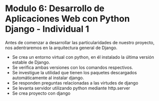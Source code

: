 # Modulo 6: Desarrollo de Aplicaciones Web con Python Django - Individual 1

Antes de comenzar a desarrollar las particularidades de nuestro proyecto, nos adentraremos en la arquitectura general de Django.
- Se crea un entorno virtual con python, en él instalado la última versión estable de Django.
- Se verifica ambas versiones con los comandos respectivos.
- Se investigue la utilidad que tienen los paquetes descargados automáticamente al instalar django.
- Se responden preguntas relacionadas a las virtudes de django
- Se levanta servidor utilizando python mediante http.server
- Se crea proyecto con django
